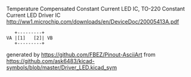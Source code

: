 Temperature Compensated Constant Current LED IC, TO-220
Constant Current LED Driver IC
http://ww1.microchip.com/downloads/en/DeviceDoc/20005413A.pdf


	   +---------+
	VA |[1]   [2]| VB
	   +---------+


generated by https://github.com/FBEZ/Pinout-AsciiArt from https://github.com/ask6483/kicad-symbols/blob/master/Driver_LED.kicad_sym